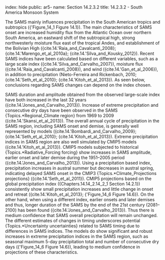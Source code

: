 index: hide
public: ar5-
name: Section 14.2.3.2
title: 14.2.3.2 - South America Monsoon System

The SAMS mainly influences precipitation in the South American tropics and subtropics ({'Figure_14_1 Figure 14.1}). The main characteristics of SAMS onset are increased humidity flux from the Atlantic Ocean over northern South America, an eastward shift of the subtropical high, strong northwesterly moisture flux east of the tropical Andes, and establishment of the Bolivian High ({cite.14.'Raia_and_Cavalcanti_2008}; {cite.14.'Marengo_et_al_2010a}; {cite.14.'Silva_and_Kousky_2012}). Recent SAMS indices have been calculated based on different variables, such as a large scale index ({cite.14.'Silva_and_Carvalho_2007}), moisture flux ({cite.14.'Raia_and_Cavalcanti_2008}), and wind ({cite.14.'Gan_et_al_2006}), in addition to precipitation (Nieto-Ferreira and Rickenbach, 2010; {cite.14.'Seth_et_al_2010}; {cite.14.'Kitoh_et_al_2013}). As seen below, conclusions regarding SAMS changes can depend on the index chosen.

SAMS duration and amplitude obtained from the observed large-scale index have both increased in the last 32 years ({cite.14.'Jones_and_Carvalho_2013}). Increase of extreme precipitation and consecutive dry days have been observed in the SAMS {Topics.*Regional_Climate region} from 1969 to 2009 ({cite.14.'Skansi_et_al_2013}). The overall annual cycle of precipitation in the SAMS region, including SAMS onset and demise, is generally well represented by models ({cite.14.'Bombardi_and_Carvalho_2009}; {cite.14.'Seth_et_al_2010}; {cite.14.'Kitoh_et_al_2013}). Extreme precipitation indices in SAMS region are also well simulated by CMIP5 models ({cite.14.'Kitoh_et_al_2013}). CMIP5 models subjected to historical {Topics.*Radiative_Forcing forcing} show increases in SAMS amplitude, earlier onset and later demise during the 1951–2005 period ({cite.14.'Jones_and_Carvalho_2013}). Using a precipitation based index, precipitation increases in austral summer but decreases in austral spring, indicating delayed SAMS onset in the CMIP3 {Topics.*Climate_Projections projections} ({cite.14.'Seth_et_al_2011}). CMIP5 projections based on the global precipitation index ({Chapters.14.14_2.14_2_1 Section 14.2.1}) consistently show small precipitation increases and little change in onset and retreat ({cite.14.'Kitoh_et_al_2013}; {'Figure_14_6 Figure 14.6}). On the other hand, when using a different index, earlier onsets and later demises and thus, longer duration of the SAMS by the end of the 21st century (2081–2100) has been found ({cite.14.'Jones_and_Carvalho_2013}). Thus there is medium confidence that SAMS overall precipitation will remain unchanged. The different estimates of changes in timing underscores potential {Topics.*Uncertainty uncertainties} related to SAMS timing due to differences in SAMS indices. The models do show significant and robust increases in extreme precipitation indices in the SAMS region, such as seasonal maximum 5-day precipitation total and number of consecutive dry days ({'Figure_14_6 Figure 14.6}), leading to medium confidence in projections of these characteristics.
